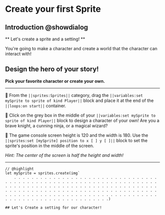 # Create your first Sprite

## Introduction @showdialog

** Let's create a sprite and a setting! **

You're going to make a character and create a world that the character can interact with!


## Design the hero of your story!
**Pick your favorite character or create your own.**

---

🔲 From the ``||sprites:Sprites||`` category, drag the ``||variables:set mySprite to sprite of kind Player||`` 
block and place it at the end of the ``||loops:on start||`` container.

🔲 Click on the grey box in the middle of your ``||variables:set mySprite to sprite of kind Player||`` block
to design a character of your own! Are you a brave knight, a cunning ninja, or a magical wizard?

🔲 The game console screen height is 120 and the width is 180. Use the ``||sprites:set [mySprite] position to x [ ] y [ ]||`` block to set the sprite's position in the middle of the screen.

*Hint: The center of the screen is half the height and width!*

---

```blocks
// @highlight
let mySprite = sprites.create(img`
    . . . . . . . . . . . . . . . . . . . . . . . . . . . . . . . . . . . . . . . . . . . . . . . . . . . . . . . . . . . . . . . . . . . . . . . . . . . . . . . . . . . . . . . . . . . . . . . . . . . . . . . . . . . . . . . . . . . . . . . . . . . . . . . . . . . . . . . . . . . . . . . . . . . . . . . . . . . . . . . . . . . . . . . . . . . . . . . . . . . . . . . . . . . . . . . . . . . . .)

## Let's Create a setting for our character! 
